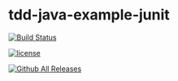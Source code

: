 # tdd-java-example-junit

[![Build Status](https://travis-ci.com/YSU-CSIS-SE/tdd-java-example-junit.svg?token=nxyvnJEcfL8Mq7c6F4rM&branch=master)](https://travis-ci.com/YSU-CSIS-SE/tdd-java-example-junit)

[![license](https://img.shields.io/github/license/mashape/apistatus.svg)](https://travis-ci.com/YSU-CSIS-SE/tdd-java-example-junit)

[![Github All Releases](https://img.shields.io/github/downloads/atom/atom/total.svg)](https://travis-ci.com/YSU-CSIS-SE/tdd-java-example-junit)
